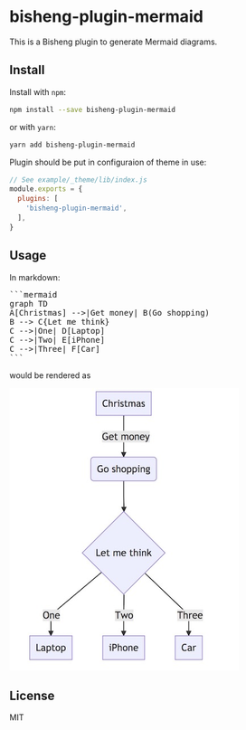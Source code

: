 # bisheng-plugin-mermaid

This is a Bisheng plugin to generate Mermaid diagrams.

## Install

Install with `npm`:

```bash
npm install --save bisheng-plugin-mermaid
```

or with `yarn`:

```bash
yarn add bisheng-plugin-mermaid
```

Plugin should be put in configuraion of theme in use:

```js
// See example/_theme/lib/index.js
module.exports = {
  plugins: [
    'bisheng-plugin-mermaid',
  ],
}
```

## Usage

In markdown:

<pre>
```mermaid
graph TD
A[Christmas] -->|Get money| B(Go shopping)
B --> C{Let me think}
C -->|One| D[Laptop]
C -->|Two| E[iPhone]
C -->|Three| F[Car]
```
</pre>

would be rendered as

![screenshot](./screenshot.jpeg)

## License

MIT

